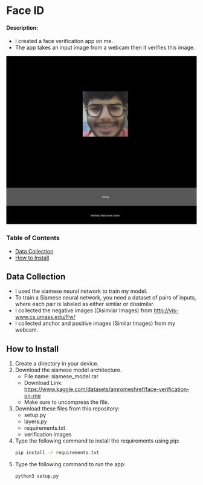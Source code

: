# Face ID


#### Description:

- I created a face verification app on me.
- The app takes an input image from a webcam then it verifies this image.

<div align="center">
<img src= "app.png" style="width:600px;height:600;">
</div>

### Table of Contents
- [Data Collection](#Data-Collection)
- [How to Install](#how-to-install)



## Data Collection

- I used the siamese neural network to train my model.
- To train a Siamese neural network, you need a dataset of pairs of inputs, where each pair is labeled as either similar or dissimilar.
- I collected the negative images (Disimilar Images) from  http://vis-www.cs.umass.edu/lfw/
- I collected anchor and positive images (Similar Images) from my webcam.

## How to Install
1. Create a directory in your device.
2. Download the siamese model architecture.
   - File name: siamese_model.rar
   - Download Link: https://www.kaggle.com/datasets/amromeshref/face-verification-on-me
   - Make sure to uncompress the file.
3. Download these files from this repository:
   - setup.py
   - layers.py
   - requirements.txt
   - verification images
4.  Type the following command to install the requirements using pip:
    ```bash
    pip install -r requirements.txt
    ```
5.  Type the following command to run the app:
    ```bash
    python3 setup.py
    ```  
